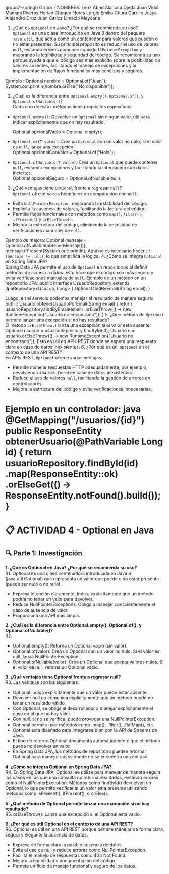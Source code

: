 grupo7-springb
Grupo 7
NOMBRES: 
Lenz Abad Alanoca Ojeda
Juan Vidal Mamani Riveros
Herlan Choque Flores
Lorgio Emilio Chura Carrillo
Jesus Alejandro Cruz
Juan Carlos Limachi Maydana



1. ¿Qué es `Optional` en Java? ¿Por qué se recomienda su uso?  
`Optional` es una clase introducida en Java 8 dentro del paquete `java.util`, que actúa como un contenedor para valores que pueden o no estar presentes. Su principal propósito es reducir el uso de valores `null`, evitando errores comunes como `NullPointerException` y mejorando la legibilidad y seguridad del código. Se recomienda su uso porque ayuda a que el código sea más explícito sobre la posibilidad de valores ausentes, facilitando el manejo de excepciones y la implementación de flujos funcionales más concisos y seguros.

Ejemplo :
Optional<String> nombre = Optional.of("Juan");
System.out.println(nombre.orElse("No disponible"));

2. ¿Cuál es la diferencia entre `Optional.empty()`, `Optional.of()`, y `Optional.ofNullable()`?  
Cada uno de estos métodos tiene propósitos específicos:
- `Optional.empty()`: Devuelve un `Optional` sin ningún valor, útil para indicar explícitamente que no hay resultado.  
 
  Optional<String> opcionalVacio = Optional.empty();
- `Optional.of(T value)`: Crea un `Optional` con un valor no nulo; si el valor es `null`, lanza una excepción.  
  Optional<String> opcionalConValor = Optional.of("Hola");
- `Optional.ofNullable(T value)`: Crea un `Optional` que puede contener `null`, evitando excepciones y facilitando la integración con datos inciertos.  
  Optional<String> opcionalSeguro = Optional.ofNullable(null);
  
3. ¿Qué ventajas tiene `Optional` frente a regresar `null`?  
`Optional` ofrece varios beneficios en comparación con `null`:
- Evita `NullPointerException`, mejorando la estabilidad del código.  
- Explicita la ausencia de valores, facilitando la lectura del código.  
- Permite flujos funcionales con métodos como `map()`, `filter()`, `ifPresent()` y `orElseThrow()`.  
- Mejora la estructura del código, eliminando la necesidad de verificaciones manuales de `null`.

Ejemplo de mejora:
Optional<String> mensaje = Optional.ofNullable(obtenerMensaje());
mensaje.ifPresent(System.out::println);
Aquí no es necesario hacer `if (mensaje != null)`, lo que simplifica la lógica.
4. ¿Cómo se integra `Optional` en Spring Data JPA?  
Spring Data JPA permite el uso de `Optional` en repositorios al definir métodos de acceso a datos. Esto hace que el código sea más seguro y evita verificaciones manuales de `null`.
Ejemplo de un método en un repositorio JPA:
public interface UsuarioRepository extends JpaRepository<Usuario, Long> {
    Optional<Usuario> findByEmail(String email);
}

Luego, en el servicio podemos manejar el resultado de manera segura:
public Usuario obtenerUsuarioPorEmail(String email) {
    return usuarioRepository.findByEmail(email)
            .orElseThrow(() -> new RuntimeException("Usuario no encontrado"));
}
5. ¿Qué método de `Optional` permite lanzar una excepción si no hay resultado?  
El método `orElseThrow()` lanza una excepción si el valor está ausente:
Optional<Usuario> usuario = usuarioRepository.findById(id);
Usuario u = usuario.orElseThrow(() -> new RuntimeException("Usuario no encontrado"));
Esto es útil en APIs REST donde se espera una respuesta clara en caso de datos inexistentes.
6. ¿Por qué es útil `Optional` en el contexto de una API REST?  
En APIs REST, `Optional` ofrece varias ventajas:
- Permite manejar respuestas HTTP adecuadamente, por ejemplo, devolviendo `404 Not Found` en caso de datos inexistentes.  
- Reduce el uso de valores `null`, facilitando la gestión de errores en controladores.  
- Mejora la estructura del código y evita verificaciones innecesarias.

Ejemplo en un controlador:
java
@GetMapping("/usuarios/{id}")
public ResponseEntity<Usuario> obtenerUsuario(@PathVariable Long id) {
    return usuarioRepository.findById(id)
        .map(ResponseEntity::ok)
        .orElseGet(() -> ResponseEntity.notFound().build());
}
=======
# 📋 ACTIVIDAD 4 - Optional en Java

## 🔍 Parte 1: Investigación

**1. ¿Qué es Optional en Java? ¿Por qué se recomienda su uso?**  
R1. Optional es una clase contenedora introducida en Java 8 (java.util.Optional) que representa un valor que puede o no estar presente (puede ser nulo o no nulo).  
- Expresa intención claramente: Indica explícitamente que un método podría no tener un valor para devolver.  
- Reduce NullPointerExceptions: Obliga a manejar conscientemente el caso de ausencia de valor.  
- Proporciona una API más limpia.  

**2. ¿Cuál es la diferencia entre Optional.empty(), Optional.of(), y Optional.ofNullable()?**  
R2.  
- Optional.empty(): Retorna un Optional vacío (sin valor).  
- Optional.of(valor): Crea un Optional con un valor no nulo. Si el valor es null, lanza NullPointerException.  
- Optional.ofNullable(valor): Crea un Optional que acepta valores nulos. Si el valor es null, retorna un Optional vacío.  

**3. ¿Qué ventajas tiene Optional frente a regresar null?**  
R3. Las ventajas son las siguientes:  
- Optional indica explícitamente que un valor puede estar ausente.  
- Devolver null no comunica explícitamente que un método puede no tener un resultado válido.  
- Con Optional, se obliga al desarrollador a manejar explícitamente el caso en el que no hay valor.  
- Con null, si no se verifica, puede provocar una NullPointerException.  
- Optional permite usar métodos como .map(), .filter(), .flatMap(), etc.  
- Optional está diseñado para integrarse bien con la API de Streams de Java.  
- El tipo de retorno Optional<T> documenta automáticamente que el método puede no devolver un valor.  
- En Spring Data JPA, los métodos de repositorio pueden retornar Optional para manejar casos donde no se encuentra una entidad.  

**4. ¿Cómo se integra Optional en Spring Data JPA?**  
R4. En Spring Data JPA, Optional se utiliza para manejar de manera segura los casos en los que una consulta no retorna resultados, evitando errores como el NullPointerException. Métodos como findById() devuelven un Optional<T>, lo que permite verificar si un valor está presente utilizando métodos como isPresent(), ifPresent(), o orElse().  

**5. ¿Qué método de Optional permite lanzar una excepción si no hay resultado?**  
R5. orElseThrow(): Lanza una excepción si el Optional está vacío.  

**6. ¿Por qué es útil Optional en el contexto de una API REST?**  
R6. Optional es útil en una API REST porque permite manejar de forma clara, segura y elegante la ausencia de datos.  
- Expresa de forma clara la posible ausencia de datos.  
- Evita el uso de null y reduce errores como NullPointerException.  
- Facilita el manejo de respuestas como 404 Not Found.  
- Mejora la legibilidad y documentación del código.  
- Permite un flujo de manejo funcional y seguro de los datos.  

